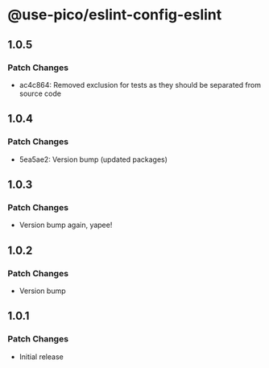 # @use-pico/eslint-config-eslint

## 1.0.5

### Patch Changes

- ac4c864: Removed exclusion for tests as they should be separated from source code

## 1.0.4

### Patch Changes

- 5ea5ae2: Version bump (updated packages)

## 1.0.3

### Patch Changes

- Version bump again, yapee!

## 1.0.2

### Patch Changes

- Version bump

## 1.0.1

### Patch Changes

- Initial release
